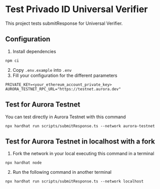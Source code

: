 # Test Privado ID Universal Verifier

This project tests submitResponse for Universal Verifier.

## Configuration
1. Install dependencies
  ```shell
  npm ci
  ```
2. Copy `.env.example` into `.env`
3. Fill your configuration for the different parameters
  ```
  PRIVATE_KEY=<your_ethereum_account_private_key>
  AURORA_TESTNET_RPC_URL="https://testnet.aurora.dev"
  ```
## Test for Aurora Testnet
You can test directly in Aurora Testnet with this command
```shell
npx hardhat run scripts/submitResponse.ts --network aurora-testnet
```
## Test for Aurora Testnet in localhost with a fork
1. Fork the network in your local executing this command in a terminal
  ```shell
  npx hardhat node
  ```
2. Run the following command in another terminal
```shell
npx hardhat run scripts/submitResponse.ts --network localhost 
```